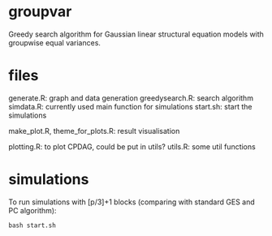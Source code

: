 # groupvar

Greedy search algorithm for Gaussian linear structural equation models with groupwise equal variances.


# files
generate.R: graph and data generation
greedysearch.R: search algorithm
simdata.R: currently used main function for simulations
start.sh: start the simulations

make_plot.R, theme_for_plots.R: result visualisation

plotting.R: to plot CPDAG, could be put in utils?
utils.R: some util functions


# simulations
To run simulations with [p/3]+1 blocks (comparing with standard GES and PC algorithm):

```R
bash start.sh
```
